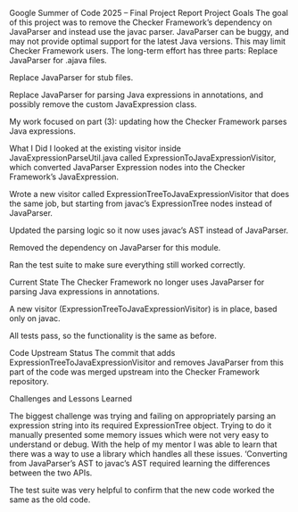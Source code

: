 Google Summer of Code 2025 – Final Project Report
Project Goals
The goal of this project was to remove the Checker Framework’s dependency on JavaParser and instead use the javac parser.
JavaParser can be buggy, and may not provide optimal support for the latest Java versions. This may limit Checker Framework users.
The long-term effort has three parts:
Replace JavaParser for .ajava files.


Replace JavaParser for stub files.


Replace JavaParser for parsing Java expressions in annotations, and possibly remove the custom JavaExpression class.


My work focused on part (3): updating how the Checker Framework parses Java expressions.

What I Did
I looked at the existing visitor inside JavaExpressionParseUtil.java called ExpressionToJavaExpressionVisitor, which converted JavaParser Expression nodes into the Checker Framework’s JavaExpression.


Wrote a new visitor called ExpressionTreeToJavaExpressionVisitor that does the same job, but starting from javac’s ExpressionTree nodes instead of JavaParser.


Updated the parsing logic so it now uses javac’s AST instead of JavaParser.


Removed the dependency on JavaParser for this module.


Ran the test suite to make sure everything still worked correctly.



Current State
The Checker Framework no longer uses JavaParser for parsing Java expressions in annotations.


A new visitor (ExpressionTreeToJavaExpressionVisitor) is in place, based only on javac.


All tests pass, so the functionality is the same as before.




Code Upstream Status
The commit that adds ExpressionTreeToJavaExpressionVisitor and removes JavaParser from this part of the code was merged upstream into the Checker Framework repository.



Challenges and Lessons Learned

The biggest challenge was trying and failing on appropriately parsing an expression string into its required ExpressionTree object. Trying to do it manually presented some memory issues which were not very easy to understand or debug. With the help of my mentor I was able to learn that there was a way to use a library which handles all these issues.
‘Converting from JavaParser’s AST to javac’s AST required learning the differences between the two APIs.


The test suite was very helpful to confirm that the new code worked the same as the old code.




